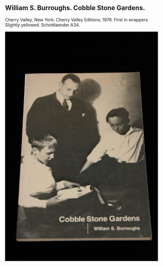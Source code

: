 ## William S. Burroughs. Cobble Stone Gardens.

Cherry Valley, New York: Cherry Valley Editions, 1976. First in wrappers. Slightly yellowed. Schottlaender A34.

![Cobble Stone Gardens](../assets/images/cobble-stone-gardens-2.jpg)
